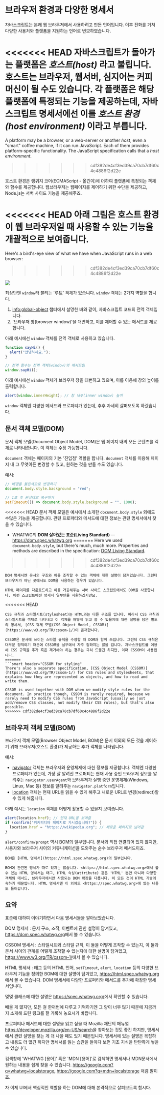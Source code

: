 # 브라우저 환경과 다양한 명세서

자바스크립트는 본래 웹 브라우저에서 사용하려고 만든 언어입니다. 이후 진화를 거쳐 다양한 사용처와 플랫폼을 지원하는 언어로 변모하였습니다.   

<<<<<<< HEAD
자바스크립트가 돌아가는 플랫폼은 *호스트(host)* 라고 불립니다. 호스트는 브라우저, 웹서버, 심지어는 커피 머신이 될 수도 있습니다. 각 플랫폼은 해당 플랫폼에 특정되는 기능을 제공하는데, 자바스크립트 명세서에선 이를 *호스트 환경(host environment)* 이라고 부릅니다.
=======
A platform may be a browser, or a web-server or another *host*, even a "smart" coffee machine, if it can run JavaScript. Each of them provides platform-specific functionality. The JavaScript specification calls that a *host environment*.
>>>>>>> cdf382de4cf3ed39ca70cb7df60c4c4886f2d22e

호스트 환경은 랭귀지 코어(ECMAScript - 옮긴이)에 더하여 플랫폼에 특정되는 객체와 함수를 제공합니다. 웹브라우저는 웹페이지를 제어하기 위한 수단을 제공하고, Node.js는 서버 사이드 기능을 제공해주죠.

<<<<<<< HEAD
아래 그림은 호스트 환경이 웹 브라우저일 때 사용할 수 있는 기능을 개괄적으로 보여줍니다.
=======
Here's a bird's-eye view of what we have when JavaScript runs in a web browser:
>>>>>>> cdf382de4cf3ed39ca70cb7df60c4c4886f2d22e

![](windowObjects.svg)

최상단엔 `window`라 불리는 '루트' 객체가 있습니다. `window` 객체는 2가지 역할을 합니다.

1. <info:global-object> 챕터에서 설명한 바와 같이, 자바스크립트 코드의 전역 객체입니다. 
2. '브라우저 창(browser window)'을 대변하고, 이를 제어할 수 있는 메서드를 제공합니다.

아래 예시에선 `window` 객체를 전역 객체로 사용하고 있습니다.

```js run
function sayHi() {
  alert("안녕하세요.");
}

// 전역 함수는 전역 객체(window)의 메서드임
window.sayHi();
```

아래 예시에선 `window` 객체가 브라우저 창을 대변하고 있으며, 이를 이용해 창의 높이를 출력합니다.

```js run
alert(window.innerHeight); // 창 내부(inner window) 높이
```

`window` 객체엔 다양한 메서드와 프로퍼티가 있는데, 추후 자세히 살펴보도록 하겠습니다.

## 문서 객체 모델(DOM)

문서 객체 모델(Document Object Model, DOM)은 웹 페이지 내의 모든 콘텐츠를 객체로 나타내줍니다. 이 객체는 수정 가능합니다.

`document` 객체는 페이지의 기본 '진입점' 역할을 합니다. `document` 객체를 이용해 페이지 내 그 무엇이든 변경할 수 있고, 원하는 것을 만들 수도 있습니다.

예시:
```js run
// 배경을 붉은색으로 변경하기
document.body.style.background = "red";

// 1초 후 원상태로 복구하기
setTimeout(() => document.body.style.background = "", 1000);
```

<<<<<<< HEAD
문서 객체 모델은 예시에서 소개한 `document.body.style` 외에도 수많은 기능을 제공합니다. 관련 프로퍼티와 메서드에 대한 정보는 관련 명세서에서 찾을 수 있습니다.

- WHATWG의 **DOM 살아있는 표준(Living Standard)** -- <https://dom.spec.whatwg.org>
=======
Here we used `document.body.style`, but there's much, much more. Properties and methods are described in the specification: [DOM Living Standard](https://dom.spec.whatwg.org).
>>>>>>> cdf382de4cf3ed39ca70cb7df60c4c4886f2d22e

```smart header="DOM은 브라우저만을 위한 모델이 아닙니다."
DOM 명세서엔 문서의 구조와 이를 조작할 수 있는 객체에 대한 설명이 담겨있습니다. 그런데 브라우저가 아닌 곳에서도 DOM을 사용하는 경우가 있습니다. 

HTML 페이지를 다운로드하고 이를 가공해주는 서버 사이드 스크립트에서도 DOM을 사용합니다. 이런 스크립트에선 명세서 일부만을 지원하겠지만요.
```

<<<<<<< HEAD
```smart header="스타일링을 위한 CSSOM"
CSS 규칙과 스타일시트(stylesheet)는 HTML과는 다른 구조를 띱니다. 따라서 CSS 규칙과 스타일시트를 객체로 나타내고 이 객체를 어떻게 읽고 쓸 수 있을지에 대한 설명을 담은 별도의 명세서, [CSS 객체 모델(CSS Object Model, CSSOM)](https://www.w3.org/TR/cssom-1/)이 존재합니다.

CSSOM은 문서에 쓰이는 스타일 규칙을 수정할 때 DOM과 함께 쓰입니다. 그런데 CSS 규칙은 대부분 정적이기 때문에 CSSOM을 실무에서 자주 접하지는 않을 겁니다. 자바스크립트를 이용해 CSS 규칙을 추가 혹은 제거해야 하는 경우는 극히 드물긴 하지만, 이때 CSSOM이 사용됩니다.
=======
```smart header="CSSOM for styling"
There's also a separate specification, [CSS Object Model (CSSOM)](https://www.w3.org/TR/cssom-1/) for CSS rules and stylesheets, that explains how they are represented as objects, and how to read and write them.

CSSOM is used together with DOM when we modify style rules for the document. In practice though, CSSOM is rarely required, because we rarely need to modify CSS rules from JavaScript (usually we just add/remove CSS classes, not modify their CSS rules), but that's also possible.
>>>>>>> cdf382de4cf3ed39ca70cb7df60c4c4886f2d22e
```

## 브라우저 객체 모델(BOM)

브라우저 객체 모델(Browser Object Model, BOM)은 문서 이외의 모든 것을 제어하기 위해 브라우저(호스트 환경)가 제공하는 추가 객체를 나타냅니다.

예시:

- [navigator](mdn:api/Window/navigator) 객체는 브라우저와 운영체제에 대한 정보를 제공합니다. 객체엔 다양한 프로퍼티가 있는데, 가장 잘 알려진 프로퍼티는 현재 사용 중인 브라우저 정보를 알려주는 `navigator.userAgent`와 브라우저가 실행 중인 운영체제(Windows, Linux, Mac 등) 정보를 알려주는 `navigator.platform`입니다.
- [location](mdn:api/Window/location) 객체는 현재 URL을 읽을 수 있게 해주고 새로운 URL로 변경(redirect)할 수 있게 해줍니다.

아래 예시는 `location` 객체를 어떻게 활용할 수 있을지 보여줍니다. 

```js run
alert(location.href); // 현재 URL을 보여줌
if (confirm("위키피디아 페이지로 가시겠습니까?")) {
  location.href = "https://wikipedia.org"; // 새로운 페이지로 넘어감
}
```

`alert/confirm/prompt` 역시 BOM의 일부입니다. 문서와 직접 연결되어 있지 않지만, 사용자와 브라우저 사이의 커뮤니케이션을 도와주는 순수 브라우저 메서드이죠.  

```smart header="다양한 명세"
BOM은 [HTML 명세서](https://html.spec.whatwg.org)의 일부입니다.

BOM에 관련된 명세가 따로 있지는 않습니다. <https://html.spec.whatwg.org>에서 볼 수 있는 HTML 명세서는 태그, HTML 속성(attribute) 같은 'HTML' 뿐만 아니라 다양한 객체와 메서드, 브라우저에서만 사용되는 DOM 확장을 다룹니다. 이 모든 것이 HTML 기술에 속하기 때문입니다. HTML 명세서엔 이 외에도 <https://spec.whatwg.org>에 있는 내용도 들어갑니다.
```

## 요약

표준에 대하여 이야기하면서 다음 명세서들을 알아보았습니다.

DOM 명세서
: 문서 구조, 조작, 이벤트에 관한 설명이 담겨있고, <https://dom.spec.whatwg.org>에서 볼 수 있습니다.

CSSOM 명세서
: 스타일시트와 스타일 규칙, 이 둘을 어떻게 조작할 수 있는지, 이 둘과 문서 사이의 관계를 어떻게 조작할 수 있는지에 대한 설명이 담겨있고, <https://www.w3.org/TR/cssom-1/>에서 볼 수 있습니다.

HTML 명세서
: 태그 등의 HTML 언어, `setTimeout`, `alert`, `location` 등의 다양한 브라우저 기능을 정의한 BOM에 대한 설명이 담겨있고, <https://html.spec.whatwg.org>에서 볼 수 있습니다. DOM 명세서에 다양한 프로퍼티와 메서드를 추가해 확장한 명세서입니다.

몇몇 클래스에 대한 설명은 <https://spec.whatwg.org/>에서 확인할 수 있습니다.

배울 게 많지만, 모든 걸 한꺼번에 다루고 기억하기엔 그 양이 너무 많기 때문에 지금까지 소개해 드린 링크를 잘 기록해 놓으시기 바랍니다.

프로퍼티나 메서드에 대한 설명을 읽고 싶을 때 Mozilla 재단의 매뉴얼 <https://developer.mozilla.org/en-US/search>을 찾아보는 것도 좋긴 하지만, 명세서에서 관련 설명을 찾는 게 더 나을 때도 있기 때문입니다. 명세서에 있는 설명은 복잡하고 내용도 더 많긴 하지만 명세서를 읽는 습관을 들이다 보면 기초 지식을 탄탄하게 쌓을 수 있습니다.

검색창에 'WHATWG [용어]' 혹은 'MDN [용어]'로 검색하면 명세서나 MDN문서에서 원하는 내용을 쉽게 찾을 수 있습니다. <https://google.com?q=whatwg+localstorage>, <https://google.com?q=mdn+localstorage> 처럼 말이죠.

자 이제 UI에서 핵심적인 역할을 하는 DOM에 대해 본격적으로 살펴보도록 합시다.
